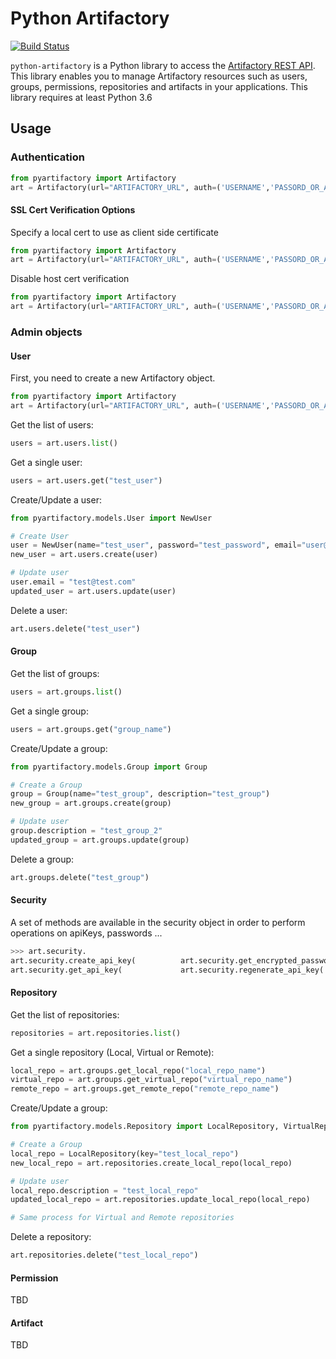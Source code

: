 # Python Artifactory

[![Build Status](https://travis-ci.org/anancarv/python-artifactory.svg?branch=master)](https://travis-ci.org/anancarv/python-artifactory)

`python-artifactory` is a Python library to access the [Artifactory REST API](https://www.jfrog.com/confluence/display/RTF/Artifactory+REST+API). 
This library enables you to manage Artifactory resources such as users, groups, permissions, repositories and artifacts in your applications.
This library requires at least Python 3.6


## Usage

### Authentication

```python
from pyartifactory import Artifactory
art = Artifactory(url="ARTIFACTORY_URL", auth=('USERNAME','PASSORD_OR_API_KEY'))
```

#### SSL Cert Verification Options
Specify a local cert to use as client side certificate

```python
from pyartifactory import Artifactory
art = Artifactory(url="ARTIFACTORY_URL", auth=('USERNAME','PASSORD_OR_API_KEY'), cert="/path_to_file/server.pem")
```

Disable host cert verification

```python
from pyartifactory import Artifactory
art = Artifactory(url="ARTIFACTORY_URL", auth=('USERNAME','PASSORD_OR_API_KEY'), verify=False)
```

### Admin objects

#### User

First, you need to create a new Artifactory object.
```python
from pyartifactory import Artifactory
art = Artifactory(url="ARTIFACTORY_URL", auth=('USERNAME','PASSORD_OR_API_KEY'))
```

Get the list of users:
```python
users = art.users.list()
```

Get a single user:
```python
users = art.users.get("test_user")
```

Create/Update a user:
```python
from pyartifactory.models.User import NewUser

# Create User
user = NewUser(name="test_user", password="test_password", email="user@user.com")
new_user = art.users.create(user)

# Update user
user.email = "test@test.com"
updated_user = art.users.update(user)
```

Delete a user:
```python
art.users.delete("test_user")
```

#### Group

Get the list of groups:
```python
users = art.groups.list()
```

Get a single group:
```python
users = art.groups.get("group_name")
```

Create/Update a group:
```python
from pyartifactory.models.Group import Group

# Create a Group
group = Group(name="test_group", description="test_group")
new_group = art.groups.create(group)

# Update user
group.description = "test_group_2"
updated_group = art.groups.update(group)
```

Delete a group:
```python
art.groups.delete("test_group")
```

#### Security

A set of methods are available in the security object in order to perform operations on apiKeys, passwords ...
```python
>>> art.security.
art.security.create_api_key(          art.security.get_encrypted_password(  art.security.revoke_api_key(
art.security.get_api_key(             art.security.regenerate_api_key(      art.security.revoke_user_api_key(
```

#### Repository

Get the list of repositories:
```python
repositories = art.repositories.list()
```

Get a single repository (Local, Virtual or Remote):
```python
local_repo = art.groups.get_local_repo("local_repo_name")
virtual_repo = art.groups.get_virtual_repo("virtual_repo_name")
remote_repo = art.groups.get_remote_repo("remote_repo_name")
```

Create/Update a group:
```python
from pyartifactory.models.Repository import LocalRepository, VirtualRepository, RemoteRepository

# Create a Group
local_repo = LocalRepository(key="test_local_repo")
new_local_repo = art.repositories.create_local_repo(local_repo)

# Update user
local_repo.description = "test_local_repo"
updated_local_repo = art.repositories.update_local_repo(local_repo)

# Same process for Virtual and Remote repositories
```

Delete a repository:
```python
art.repositories.delete("test_local_repo")
```


#### Permission 
TBD

#### Artifact 
TBD
